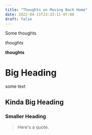 ```yaml
---
title: "Thoughts on Moving Back Home"
date: 2022-04-11T23:33:11-07:00
draft: false
---
```


Some thoughts

*thoughts*

**thoughts**

# Big Heading

some text

## Kinda Big Heading

### Smaller Heading

> Here's a quote.
